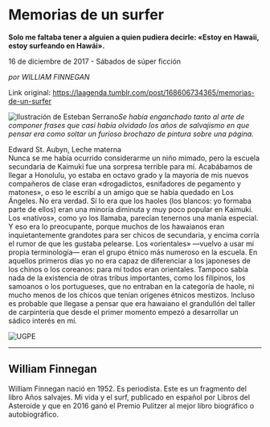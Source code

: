 # Memorias de un surfer

**Solo me faltaba tener a alguien a quien pudiera decirle: «Estoy en Hawaii, estoy surfeando en Hawái».**

16 de diciembre de 2017 - Sábados de súper ficción

_por WILLIAM FINNEGAN_

Link original: https://laagenda.tumblr.com/post/168606734365/memorias-de-un-surfer

![Ilustración de Esteban Serrano](https://64.media.tumblr.com/224a95566234071d9c88379163541e12/tumblr_inline_pk0lawHpnQ1t6q87u_500.jpg)*Se había enganchado tanto al arte de componer frases que casi había olvidado los años de salvajismo en que pensar era como soltar un furioso brochazo de pintura sobre una página.*   


Edward St. Aubyn, Leche materna  
Nunca se me había ocurrido considerarme un niño mimado, pero la escuela secundaria de Kaimuki fue una sorpresa terrible para mí. Acabábamos de llegar a Honolulu, yo estaba en octavo grado y la mayoría de mis nuevos compañeros de clase eran «drogadictos, esnifadores de pegamento y matones», o eso le escribí a un amigo que se había quedado en Los Ángeles. No  era verdad. Sí lo era que los haoles (los blancos: yo formaba parte de ellos) eran una minoría diminuta y muy poco popular en Kaimuki. Los «nativos», como yo los llamaba, parecían tenernos una manía especial. Y eso era lo preocupante, porque muchos de los hawaianos eran inquietantemente grandotes para ser chicos de secundaria, y encima corría el rumor de que les gustaba pelearse. Los «orientales» —vuelvo a usar mi propia terminología— eran el grupo étnico más numeroso en la escuela. En aquellos primeros días yo no era capaz de diferenciar a los japoneses de los chinos o los coreanos: para mí todos eran orientales. Tampoco sabía nada de la existencia de otras tribus importantes, como los filipinos, los samoanos o los portugueses, que no entraban en la categoría de haole, ni mucho menos de los chicos que tenían orígenes étnicos mestizos. Incluso es probable que llegase a pensar que era hawaiano el grandullón del taller de carpintería que desde el primer momento empezó a desarrollar un sádico interés en mí.

![UGPE](https://64.media.tumblr.com/c07849edbac26245b069a83226b200eb/tumblr_inline_pk0laxgp8I1t6q87u_250.jpg)  


  




---

 William Finnegan
-----------------




William Finnegan nació en 1952. Es periodista. Este es un fragmento del libro Años salvajes. Mi vida y el surf, publicado en español por Libros del Asteroide y que en 2016 ganó el Premio Pulitzer al mejor libro biográfico o autobiográfico.  


